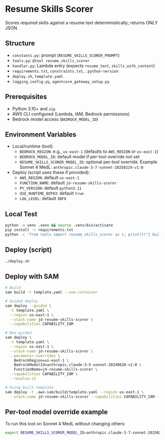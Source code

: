 # Resume Skills Scorer

Scores required skills against a resume text deterministically; returns ONLY JSON.

## Structure
- `constants.py`: prompt (`RESUME_SKILLS_SCORER_PROMPT`)
- `tools.py`: `@tool resume_skills_scorer`
- `handler.py`: Lambda entry (expects `resume_text`, `skills_with_context`)
- `requirements.txt`, `constraints.txt`, `.python-version`
- `deploy.sh`, `template.yaml`
- `logging_config.py`, `agentcore_gateway_setup.py`

## Prerequisites
- Python 3.10+ and `zip`
- AWS CLI configured (Lambda, IAM, Bedrock permissions)
- Bedrock model access (`BEDROCK_MODEL_ID`)

## Environment Variables
- Local/runtime (tool):
  - `BEDROCK_REGION`: e.g., `us-east-1` (defaults to `AWS_REGION` or `us-east-1`)
  - `BEDROCK_MODEL_ID`: default model if per-tool override not set
  - `RESUME_SKILLS_SCORER_MODEL_ID`: optional per-tool override. Example Sonnet 4 MedL: `anthropic.claude-3-7-sonnet-20250219-v1:0`
- Deploy (script uses these if provided):
  - `AWS_REGION`: default `us-east-1`
  - `FUNCTION_NAME`: default `jd-resume-skills-scorer`
  - `PY_VERSION`: default `python3.11`
  - `USE_RUNTIME_BOTO3`: default `true`
  - `LOG_LEVEL`: default `INFO`

## Local Test
```bash
python -m venv .venv && source .venv/bin/activate
pip install -r requirements.txt
python -c 'from tools import resume_skills_scorer as t; print(t("I built Spring Boot services on AWS...", [{"skill":"Java","jd_context":"Backend services"}]))'
```

## Deploy (script)
```bash
./deploy.sh
```

## Deploy with SAM
```bash
# Build
sam build -t template.yaml --use-container

# Guided deploy
sam deploy --guided \
  -t template.yaml \
  --region us-east-1 \
  --stack-name jd-resume-skills-scorer \
  --capabilities CAPABILITY_IAM

# Non-guided
sam deploy \
  -t template.yaml \
  --region us-east-1 \
  --stack-name jd-resume-skills-scorer \
  --parameter-overrides \
    BedrockRegion=us-east-1 \
    BedrockModelId=anthropic.claude-3-5-sonnet-20240620-v1:0 \
    FunctionName=jd-resume-skills-scorer \
  --capabilities CAPABILITY_IAM \
  --resolve-s3

# Using built template
sam deploy -t .aws-sam/build/template.yaml --region us-east-1 \
  --stack-name jd-resume-skills-scorer --capabilities CAPABILITY_IAM --resolve-s3
```
## Per-tool model override example
To run this tool on Sonnet 4 MedL without changing others:
```bash
export RESUME_SKILLS_SCORER_MODEL_ID=anthropic.claude-3-7-sonnet-20250219-v1:0
```
